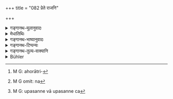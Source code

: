 +++
title = "082 प्रेते राजनि"

+++

<details><summary>गङ्गानथ-मूलानुवादः</summary>

On the death of the King in whose realm he lives, it lasts till the light; in the case of a non-learned teacher, for the whole day; as also in the case of the (ordinary) teacher.—(81).
</details>

<details><summary>मेधातिथिः</summary>

**राज**शब्दो ऽयम् अभिषेकादिगुणयोगिनि वर्णमात्रे लक्षणया वर्तते । यत आह **यस्य स्याद् विषये स्थितः** । जातिविशेषावच्छिन्नविषयेश्वरवचनत्वे लक्षणा, न च शब्दार्थः । **सज्योतिः** । सह ज्योतिषा वर्तते । दिवा प्रेते दिवैव, रात्रौ तु तन् नास्ति । एवं रात्रौ रात्रिर् एव नाहः । इदम् एव ज्ञापकम् अन्यत्र रात्रिग्रहणे ऽहर्ग्रहणे ऽप्य् अहोरात्रप्रतिपत्तेः[^१८४] । यथा "रात्रिभिर् मासतुल्याभिः" (म्ध् ५.६५), "त्र्यहम् एकाहम्" (म्ध् ५.५९) इति । "अह्ना चैकेन" (म्ध् ५.६३) इत्य् अत्र तु रात्रिग्रहणं पादपूरणार्थम् । रात्राव् अग्निर् **ज्योतिः** । एवं ह्य् अग्निहोत्रब्राह्मणे "अग्निना वै तेजसा तेजस्विन्य् आदित्येन तेजसा न[^१८५] भवति" (च्ड़्। ऐत्ब् २५.४) ।


[^१८५]:
     M G omit: na


[^१८४]:
     M G: ahorātri-

- **अश्रोत्रिये** अवेदाध्यायिनि, **अनूचाने** कृत्स्नम् अहः । रात्रौ न भवत्य् एव, उत्पन्ने ऽपि रात्रौ निमित्ते । 

- <u>कथं</u> पुनर् अश्रोत्रिये ऽनूचाने । एवं हि स्मर्यते "प्रवचने साङ्गे ऽधीतीति" ।

- <u>सत्यं</u> प्रवक्ताप्य् अनूचान उच्यते । तेनैवं कथंचिद् अङ्गादिग्रन्थार्थान्यः प्रवक्ति तस्मिन्न् अयम् अहर् विधिः । उपसंपन्ने च[^१८६] गुरौ पूज्यत्वेन मुख्ये, आचार्ये वा विध्यन्तरभावात् । 


[^१८६]:
     M G: upasanne vā upasanne ca

- <u>केचित् तु</u> **अश्रोत्रिये त्व्** इत्य् अत्र नञं संबध्नन्ति । इह नञः प्रश्लेषेण यो ऽन्येषाम् उपाध्यायस् तस्य च न कश्चित् तत्रेमं विधिम् आचक्षते ॥ ५.८१ ॥
</details>

<details><summary>गङ्गानथ-भाष्यानुवादः</summary>

The name ‘*rājan*’ is really applied indirectly to the man of a particular caste as endowed with the qualifications of *anointment* and the rest; that it is so is clear from the clause^(‘)*in whose realm he lives*.’ In fact when the word signifies the lord of a country belonging to a particular caste, it does so only by indirect indication, and not by direct denotation.

‘*Till the light*’—*i.e*., it continues along with the light. That is, if the death occurs during the day, the impurity lasts during the day only, and it does not go on into the night; similarly if the death occurs at night, it lasts during the night only, and does not extend to the day. The fact that the text has used this peculiar expression—‘*sajyotiḥ*’, ‘*till the light*’—in the present context (when
*only* day, and *only* night are meant),—is indicative of the fact that
whenever the term ‘day’ or ‘night’ is used, it means *both day and night*; *e.g*., in verses 5.66 and 5.59. in 5.64 also, where the term ‘night’ is used in addition to the term ‘day’, it is added only for the purpose of filling up the metre.

At night, the ‘light’ is that of fire, as we rend in the Brāhmaṇa-text bearing upon the *Agnihotra*—‘The night becomes resplendent with the light of fire, not with the light of the Sun.’

In the case of the ‘*non-learned*’—who does not study the Veda—‘*teacher*’—it lasts during the whole day; it does not extend to the night, even when the cause of impurity happens during the night.

“How can a ‘non-learned’ man be a ‘teacher’? In fact it is only one who has learnt the Veda along with its subsidiary sciences that is entitled to do the work of *teaching*.”

True; but a mere *expounder* is also called a ‘teacher.’ Hence what is meant is that ‘in the case of the person who has, somehow, learnt the subsidiary sciences (without learning the Veda) and expounds them, the impurity lasts during the day.’ That this must be the meaning is indicated by the fact that there is a distinct rule reference to the Teacher who is properly qualified, or to the Initiating Preceptor, who is the principal object of reverence.

Some people connect the negative prefix in ‘*non-learned*’ with the term ‘teacher’; and explain the rule laid down as referring to ‘the learned man who is the teacher of other persons, and bears no relation to the person concerned’.—(81).
</details>

<details><summary>गङ्गानथ-टिप्पन्यः</summary>

(Verse 82 of others.)

‘*Anūcāne tathā gurau*’—‘A *guru* who expounds the Veda along with the
subsidiary sciences’ (Govindarājā, Kullūka and Rāghavānanda);—‘the *guru
and* the person capable of expounding the Veda’ (Nārāyaṇa);—Medhātithi
construes ‘*anūcāne*’ with ‘*aśrotriye*’, and explains it to mean ‘one
who, though not learned in the Veda, is yet conversant with the
subsidiary sciences’;—Nandana (and also ‘others’ in Medhātithi) read
‘*agurau*’, and explains ‘*anūcāne agurau*’ ‘one who is learned in the
Vedas and its subsidiaries, but is not one’s *guru*’.

This verse is quoted in *Aparārka* (p. 215), which explains ‘*Sajyotiḥ*’
as that *impurity* which lasts ‘as long as the light’, of the sun, or of
the stars;—in *Mitākṣarā*, which also explains the meaning to be that
the impurity lasts as long as the light; *i*. *e*., if death has
occurred during the day, then it lasts till sunset, while if it has
occurred during the night, then as long as the stars are visible;—in
*Parāśaramādhava* (Ācāra, p. 613), which offers the same explanation,
and in the same words, as Mitākṣarā;—in *Madanapārijāta* (p. 435), which
explains the term ‘*Sajyotiḥ*’ as ‘lasting as long as the light’, and
adds—‘during the day, it lasts till sunset, and during the night, till
sunrise’;—and in *Hāralatā* (p. 76), which adds the following
explanation:—That Kṣatriya king in whose territories one lives, if such
a king, who is not a Vedic Scholar, dies, then the impurity is
‘*Sajyotiṣ*’, *i*.*e*., if the death occurs during the day, it lasts as
long as the sun is visible, and if it occurs during the night, then as
long as the stars are visible,—if the said king is an expounder of the
Veda, the impurity lasts the whole day and night,—‘anūcāna’ is one who
has studied the Veda and is capable of expounding it,—similarly if the
‘*guru*’ dies, the impurity lasts the whole day and night, ‘*guru*’ is
one who has taught a little of the subsidiary sciences.
</details>

<details><summary>गङ्गानथ-तुल्य-वाक्यानि</summary>

*Viṣṇu* (22-45, 46).—‘The impurity lasts for one day, when the king of
that country in which one lives has died; likewise if a man not his
*Sapiṇḍa* has died at his house.’

*Yājñavalkya* (3.25).—‘Purity is attained on the same day, in the case
of the death of the king in whose realm one lives.’
</details>

<details><summary>Bühler</summary>

082	If the king in whose realm he resides is dead, (he shall be impure) as long as the light (of the sun or stars shines), but for (an intimate friend) who is not a Srotriya (the impurity lasts) for a whole day, likewise for a Guru who knows the Veda and the Angas.
</details>
